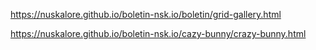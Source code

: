 https://nuskalore.github.io/boletin-nsk.io/boletin/grid-gallery.html

https://nuskalore.github.io/boletin-nsk.io/cazy-bunny/crazy-bunny.html